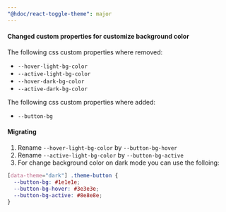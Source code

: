 ```yaml
---
"@hdoc/react-toggle-theme": major
---
```


#### Changed custom properties for customize background color

The following css custom properties where removed:

- `--hover-light-bg-color`
- `--active-light-bg-color`
- `--hover-dark-bg-color`
- `--active-dark-bg-color`

The following css custom properties where added:

- `--button-bg`

#### Migrating

1. Rename `--hover-light-bg-color` by `--button-bg-hover`
2. Rename `--active-light-bg-color` by `--button-bg-active`
3. For change background color on dark mode you can use the folloing:

```css
[data-theme="dark"] .theme-button {
  --button-bg: #1e1e1e;
  --button-bg-hover: #3e3e3e;
  --button-bg-active: #8e8e8e;
}
```

